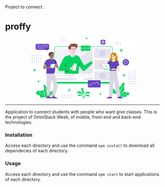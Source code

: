 # 
Project to connect .

# proffy


<p align="center">
  <img src="https://github.com/gabrielgoncalvesr/proffy/blob/master/mobile/src/assets/images/landing.png?raw=true">
</p>
<hr>

Application to connect students with people who want give classes.
This is the project of OmniStack Week, of mobile, front-end and back-end technologies.

### Installation

Access each directory and use the command `npm install` to download all dependecies of each directory.

### Usage

Access each directory and use the command `npm start` to start applications of each directory.
